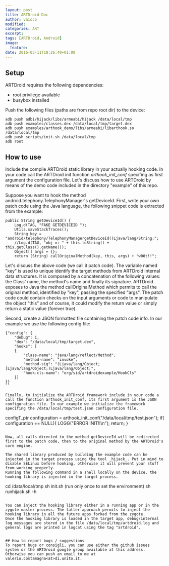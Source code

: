 ```yaml
---
layout: post
title: ARTDroid Doc
author: vaioco
modified:
categories: ART
excerpt:
tags: [ARTDroid, Android]
image:
  feature:
date: 2016-03-11T18:26:40+01:00
---
```


## Setup

ARTDroid requires the following dependencies:

* root privilege available
* busybox installed

Push the following files (paths are from repo root dir) to the device:

```
adb push adbi/hijack/libs/armeabi/hijack /data/local/tmp
adb push examples/classes.dex /data/local/tmp/target.dex
adb push examples/arthook_demo/libs/armeabi/libarthook.so /data/local/tmp
adb push scripts/init.sh /data/local/tmp
adb root
```

## How to use

Include the compile ARTDroid static library in your actually hooking code. In your code call the ARTDroid init function _arthook_init_conf_ specifing as first argument the configuration file.
Let's discuss how to use ARTDroid by means of the demo code included in the directory "example" of this repo.  

Suppose you want to hook the method android.telephony.TelephonyManager's getDeviceId. First, write your own patch code using the Java language, the following snippet code is extracted from the example:

```
public String getDeviceId() {
    Log.d(TAG, "FAKE GETDEVICEID ");
    Utils.saveStackTraces();
    String key = "android/telephony/TelephonyManagergetDeviceId()Ljava/lang/String;";
    //Log.d(TAG, "obj =: " + this.toString() + this.getClass().getName());
    Object[] args = {};
    return (String) callOriginalMethod(key, this, args) + "w00t!!";
```

Let's discuss the above code (we call it patch code). The variable named "key" is used to unique identify the target methods from ARTDroid internal data structures. It is composed by a concatenation of the following values: the Class' name, the method's name and finally its signature. ARTDroid exposes to Java the method callOriginalMethod which permits to call the original method, identified by "key", passing the specified "args". 
The patch code could contain checks on the input arguments or code to manipulate the object "this" and of course, it could modify the return value or simply return a static value (forever true).

Second, create a JSON formatted file containing the patch code info. In our example we use the following config file:

```
{"config": {
    "debug": 1,
    "dex": "/data/local/tmp/target.dex",
    "hooks": [
    {
        "class-name": "java/lang/reflect/Method",
        "method-name": "invoke",
        "method-sig": "(Ljava/lang/Object;[Ljava/lang/Object;)Ljava/lang/Object;",
        "hook-cls-name": "org/sid/artdroidexample/HookCls"
    }]
}}
``

Finally, to initialize the ARTDroid framework include in your code a call the function arthook_init_conf, its first argument is the JSON configuration file. In our example we initialize the framework specifing the /data/local/tmp/test.json configuration file.

```
configT_ptr configuration =  arthook_init_conf("/data/local/tmp/test.json");
if( configuration == NULL){
    LOGG("ERROR INIT!!\n");
    return;
}
```

Now, all calls directed to the method getDeviceId will be redirected first to the patch code, then to the original method by the ARTDroid's core engine.

The shared library produced by building the example code can be injected in the target process using the tool _hijack_. Put in mind to disable SELinux before hooking, otherwise it will prevent your stuff from working properly.
Running the following command in a shell locally on the device, the hooking library is injected in the target process.

```
cd /data/local/tmp
sh init.sh (run only once to set the environment)
sh runhijack.sh -h

```

You can inject the hooking library either in a running app or in the zygote master process. The latter approach permits to inject the hooking library in all the future apps forked from the zygote.
Once the hooking library is loaded in the target app, debug/internal log messages are stored in the file /data/local/tmp/artdroid.log and general logs are printed in logcat using the tag "artdroid".


## How to report bugs / suggestions
To report bugs or consigli, you can use either the github issues system or the ARTDroid google group available at this address. Otherwise you can push an email to me at valerio.costamagna<at>di.unito.it. 


